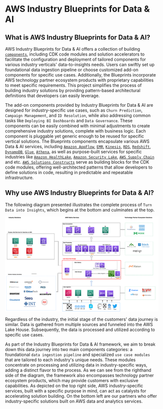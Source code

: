 # AWS Industry Blueprints for Data & AI

## What is AWS Industry Blueprints for Data & AI?

AWS Industry Blueprints for Data & AI offers a collection of building [`components`]('components.md'), including CDK code modules and solution accelerators to facilitate the configuration and deployment of tailored components for various industry verticals' data-to-insights needs. Users can swiftly set up foundational data ingestion pipeline or choose customized add-on components for specific use cases. Additionally, the Blueprints incorporate AWS technology partner ecosystem products with proprietary capabilities to meet specific requirements. This project simplifies the process of building industry solutions by providing pattern-based architectural definitions that developers can easily leverage.

The add-on components provided by Industry Blueprints for Data & AI are designed for industry-specific use cases, such as `Churn Prediction`, `Campaign Management`, and `ID Resolution`, while also addressing common tasks like `Deploying BI Dashboards` and `Data Governance`. These components can be easily combined with minimal adjustments to create comprehensive industry solutions, complete with business logic. Each component is pluggable yet generic enough to be reused for specific vertical solutions. The Blueprints components encapsulate various AWS Data & AI services, including [`Amazon AppFlow`]('https://aws.amazon.com/appflow/'), [`EMR`]('https://aws.amazon.com/emr/'), [`Kinesis`]('https://aws.amazon.com/pm/kinesis/'), [`RDS`]('https://aws.amazon.com/rds/'), [`Redshift`]('https://aws.amazon.com/redshift/'), [`DynamoDB`]('https://aws.amazon.com/dynamodb/'), [`Glue`]('https://aws.amazon.com/glue/'), [`Athena`]('https://aws.amazon.com/athena/'), as well as purpose-built services for specific industries like [`Amazon HealthLake`]('https://aws.amazon.com/healthlake/'), [`Amazon Security Lake`]('https://aws.amazon.com/security-lake/'), [`AWS Supply Chain`]('https://aws.amazon.com/aws-supply-chain/') and etc. [`AWS Solutions Constructs`]('https://docs.aws.amazon.com/solutions/latest/constructs/welcome.html') serve as building blocks for the CDK code modules, offering well-architected patterns that allow developers to define solutions in code, resulting in predictable and repeatable infrastructure.

## Why use AWS Industry Blueprints for Data & AI?

The following diagram presented illustrates the complete process of `Turn Data into Insights`, which begins at the bottom and culminates at the top. 

![IBP](./assets/images/IBP.png)


Regardless of the industry, the initial stage of the customers' data journey is similar. Data is gathered from multiple sources and funneled into the AWS Lake House. Subsequently, the data is processed and utilized according to specific use cases. 

As part of the Industry Blueprints for Data & AI framework, we aim to break down this data journey into two main components categories: a foundational `data ingestion pipeline` and specialized `use case modules` that are tailored to each industry's unique needs. These modules concentrate on processing and utilizing data in industry-specific ways, adding a distinct flavor to the process. As we can see from the righthand side of the diagram, the framework also encompasses technology partner ecosystem products, which may provide customers with exclusive capabilities. As depicted on the top right side, AWS industry-specific services, built with a specific purpose in mind, can act as catalysts for accelerating solution building. On the bottom left are our partners who offer industry-specific solutions built on AWS data and analytics services. 
